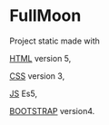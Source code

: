 # FullMoon

Project static made with 

[HTML](https://www.w3schools.com/html/html5_intro.asp) version 5,

[CSS](https://www.w3schools.com/css/css3_intro.asp) version 3,

[JS](https://www.javascript.com/learn/javascript/strings) Es5,

[BOOTSTRAP](http://getbootstrap.com/docs/4.0/getting-started/introduction/) version4.